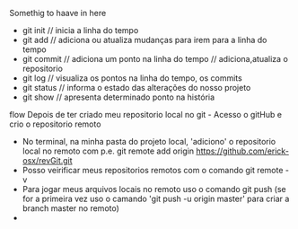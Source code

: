 Somethig to haave in here

- git init // inicia a linha do tempo 
- git add // adiciona ou atualiza mudanças para irem para a linha do tempo 
- git commit // adiciona um ponto na linha do tempo // adiciona,atualiza o repositorio 
- git log // visualiza os pontos na linha do tempo, os commits 
- git status // informa o estado das alterações do nosso projeto
- git show // apresenta determinado ponto na história 



flow
Depois de ter criado meu repositorio local no git - Acesso o gitHub e crio o repositorio remoto
- No terminal, na minha pasta do projeto local, 'adiciono' o repositorio local no remoto com p.e. 
git remote add origin https://github.com/erick-osx/revGit.git
- Posso veirificar meus repositorios remotos com o comando git remote -v
- Para jogar meus arquivos locais no remoto uso o comando git push (se for a primeira vez uso o camando
'git push -u origin master' para criar a branch master no remoto)
- 